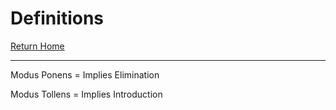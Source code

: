 # Definitions
[Return Home](../index.md)


---
Modus Ponens = Implies Elimination

Modus Tollens = Implies Introduction
